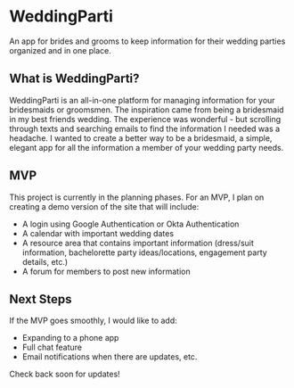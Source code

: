 # WeddingParti
An app for brides and grooms to keep information for their wedding parties organized and in one place.


## What is WeddingParti?
WeddingParti is an all-in-one platform for managing information for your bridesmaids or groomsmen.
The inspiration came from being a bridesmaid in my best friends wedding. The experience was wonderful - but scrolling through texts and searching emails to find the information I needed was a headache. I wanted to create a better way to be a bridesmaid, a simple, elegant app for all the information a member of your wedding party needs. 

## MVP
This project is currently in the planning phases. For an MVP, I plan on creating a demo version of the site that will include:
* A login using Google Authentication or Okta Authentication
* A calendar with important wedding dates
* A resource area that contains important information (dress/suit information, bachelorette party ideas/locations, engagement party details, etc.)
* A forum for members to post new information

## Next Steps
If the MVP goes smoothly, I would like to add:
* Expanding to a phone app
* Full chat feature
* Email notifications when there are updates, etc.

Check back soon for updates!

